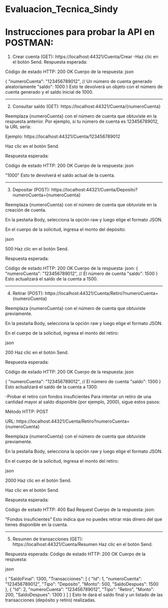 # Evaluacion_Tecnica_Sindy

# Instrucciones para probar la API en POSTMAN:
1. Crear cuenta (GET): https://localhost:44321/Cuenta/Crear
-Haz clic en el botón Send.
Respuesta esperada:

Código de estado HTTP: 200 OK
Cuerpo de la respuesta:
json

{
  "numeroCuenta": "123456789012",  // Un número de cuenta generado aleatoriamente
  "saldo": 1000
}
Esto te devolverá un objeto con el número de cuenta generado y el saldo inicial de 1000.

----------------------------------------------------------------------------------------------
2. Consultar saldo (GET): https://localhost:44321/Cuenta/{numeroCuenta}

Reemplaza {numeroCuenta} con el número de cuenta que obtuviste en la respuesta anterior. Por ejemplo, si tu número de cuenta es 123456789012, la URL sería:

Ejemplo: https://localhost:44321/Cuenta/123456789012

Haz clic en el botón Send.

Respuesta esperada:

Código de estado HTTP: 200 OK
Cuerpo de la respuesta:
json

"1000"
Esto te devolverá el saldo actual de la cuenta.

----------------------------------------------------------------------------------------------
3. Depositar (POST): https://localhost:44321/Cuenta/Deposito?numeroCuenta={numeroCuenta}

Reemplaza {numeroCuenta} con el número de cuenta que obtuviste en la creación de cuenta.

En la pestaña Body, selecciona la opción raw y luego elige el formato JSON.

En el cuerpo de la solicitud, ingresa el monto del depósito:

json

500
Haz clic en el botón Send.

Respuesta esperada:

Código de estado HTTP: 200 OK
Cuerpo de la respuesta:
json: 
{
  "numeroCuenta": "123456789012",  // El número de cuenta
  "saldo": 1500
}
Esto actualizará el saldo de la cuenta a 1500.

----------------------------------------------------------------------------------------------
4. Retirar (POST): https://localhost:44321/Cuenta/Retiro?numeroCuenta={numeroCuenta}

Reemplaza {numeroCuenta} con el número de cuenta que obtuviste previamente.

En la pestaña Body, selecciona la opción raw y luego elige el formato JSON.

En el cuerpo de la solicitud, ingresa el monto del retiro:

json

200
Haz clic en el botón Send.

Respuesta esperada:

Código de estado HTTP: 200 OK
Cuerpo de la respuesta:
json

{
  "numeroCuenta": "123456789012",  // El número de cuenta
  "saldo": 1300
}
Esto actualizará el saldo de la cuenta a 1300.

-Probar el retiro con fondos insuficientes
Para intentar un retiro de una cantidad mayor al saldo disponible (por ejemplo, 2000), sigue estos pasos:

Método HTTP: POST

URL: https://localhost:44321/Cuenta/Retiro?numeroCuenta={numeroCuenta}

Reemplaza {numeroCuenta} con el número de cuenta que obtuviste previamente.

En la pestaña Body, selecciona la opción raw y luego elige el formato JSON.

En el cuerpo de la solicitud, ingresa el monto del retiro:

json

2000
Haz clic en el botón Send.

Haz clic en el botón Send.

Respuesta esperada:

Código de estado HTTP: 400 Bad Request
Cuerpo de la respuesta:
json: 

"Fondos insuficientes"
Esto indica que no puedes retirar más dinero del que tienes disponible en la cuenta.

----------------------------------------------------------------------------------------------
5. Resumen de transacciones (GET): https://localhost:44321/Cuenta/Resumen
Haz clic en el botón Send.

Respuesta esperada:
Código de estado HTTP: 200 OK
Cuerpo de la respuesta:

json

{
  "SaldoFinal": 1300,
  "Transacciones": [
    {
      "Id": 1,
      "numeroCuenta": "123456789012",
      "Tipo": "Depósito",
      "Monto": 500,
      "SaldoDespues": 1500
    },
    {
      "Id": 2,
      "numeroCuenta": "123456789012",
      "Tipo": "Retiro",
      "Monto": 200,
      "SaldoDespues": 1300
    }
  ]
}
Esto te dará el saldo final y un listado de las transacciones (depósito y retiro) realizadas.


